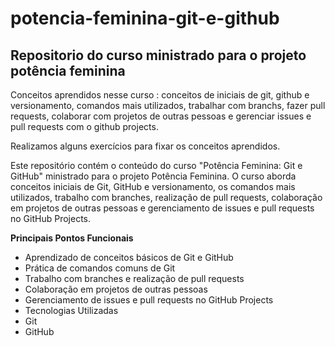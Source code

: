 # potencia-feminina-git-e-github

## Repositorio do curso ministrado para o projeto potência feminina

Conceitos aprendidos nesse curso : conceitos de iniciais de git, github e versionamento, comandos mais utilizados, trabalhar com branchs, fazer pull requests, colaborar com projetos de outras pessoas e gerenciar issues e pull requests com o github projects.

Realizamos alguns exercícios para fixar os conceitos aprendidos.

Este repositório contém o conteúdo do curso "Potência Feminina: Git e GitHub" ministrado para o projeto Potência Feminina. O curso aborda conceitos iniciais de Git, GitHub e versionamento, os comandos mais utilizados, trabalho com branches, realização de pull requests, colaboração em projetos de outras pessoas e gerenciamento de issues e pull requests no GitHub Projects.

<strong>Principais Pontos Funcionais</strong>
<ul>
<li>Aprendizado de conceitos básicos de Git e GitHub</li>
<li>Prática de comandos comuns de Git</li>
<li>Trabalho com branches e realização de pull requests</li>
<li>Colaboração em projetos de outras pessoas</li>
<li>Gerenciamento de issues e pull requests no GitHub Projects</li>
<li>Tecnologias Utilizadas</li>
<li>Git</li>
<li>GitHub</li>

</ul>
